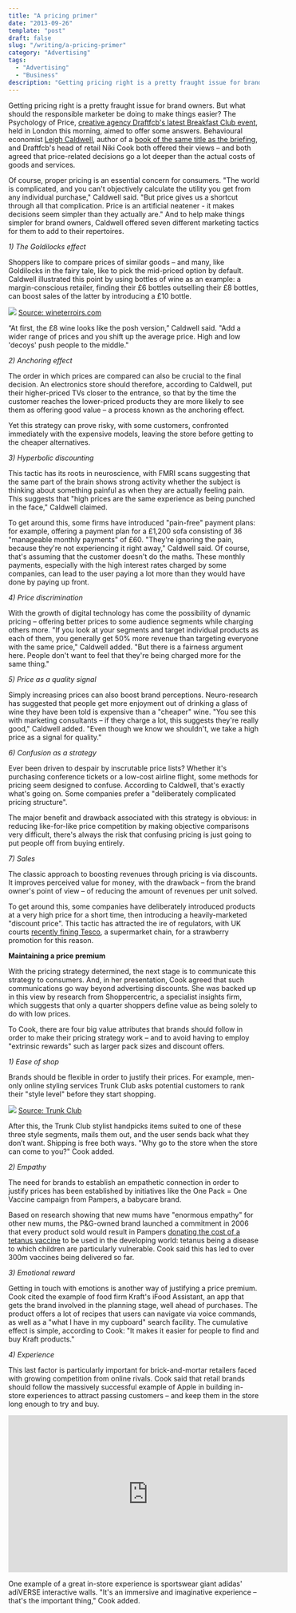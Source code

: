 ```yaml
---
title: "A pricing primer"
date: "2013-09-26"
template: "post"
draft: false
slug: "/writing/a-pricing-primer"
category: "Advertising"
tags:
  - "Advertising"
  - "Business"
description: "Getting pricing right is a pretty fraught issue for brand owners. But what should the responsible marketer be doing to make things easier?"
---
```


Getting pricing right is a pretty fraught issue for brand owners. But what should the responsible marketer be doing to make things easier? The Psychology of Price, [creative agency Draftfcb's latest Breakfast Club event](http://www.draftfcb.co.uk/), held in London this morning, aimed to offer some answers. Behavioural economist [Leigh Caldwell](http://twitter.com/leighblue), author of a [book of the same title as the briefing](http://www.amazon.co.uk/Psychology-Price-increase-customer-satisfaction/dp/1780590075/ref=la_B005OR444W_1_1?s=books&ie=UTF8&qid=1380200542&sr=1-1), and Draftfcb's head of retail Niki Cook both offered their views – and both agreed that price-related decisions go a lot deeper than the actual costs of goods and services.

Of course, proper pricing is an essential concern for consumers. "The world is complicated, and you can't objectively calculate the utility you get from any individual purchase," Caldwell said. "But price gives us a shortcut through all that complication. Price is an artificial neatener - it makes decisions seem simpler than they actually are." And to help make things simpler for brand owners, Caldwell offered seven different marketing tactics for them to add to their repertoires.

*1) The Goldilocks effect*

Shoppers like to compare prices of similar goods – and many, like Goldilocks in the fairy tale, like to pick the mid-priced option by default. Caldwell illustrated this point by using bottles of wine as an example: a margin-conscious retailer, finding their £6 bottles outselling their £8 bottles, can boost sales of the latter by introducing a £10 bottle.

![](/media/a-pricing-primer-1.jpg)
[Source: wineterroirs.com](http://fotservis.typepad.com/.a/6a00d8341c018253ef01774385a535970d-640wi)

“At first, the £8 wine looks like the posh version,” Caldwell said. "Add a wider range of prices and you shift up the average price. High and low 'decoys' push people to the middle."

*2) Anchoring effect*

The order in which prices are compared can also be crucial to the final decision. An electronics store should therefore, according to Caldwell, put their higher-priced TVs closer to the entrance, so that by the time the customer reaches the lower-priced products they are more likely to see them as offering good value – a process known as the anchoring effect.

Yet this strategy can prove risky, with some customers, confronted immediately with the expensive models, leaving the store before getting to the cheaper alternatives.

*3) Hyperbolic discounting*

This tactic has its roots in neuroscience, with FMRI scans suggesting that the same part of the brain shows strong activity whether the subject is thinking about something painful as when they are actually feeling pain. This suggests that "high prices are the same experience as being punched in the face," Caldwell claimed.

To get around this, some firms have introduced "pain-free" payment plans: for example, offering a payment plan for a £1,200 sofa consisting of 36 "manageable monthly payments" of £60. "They're ignoring the pain, because they're not experiencing it right away," Caldwell said. Of course, that's assuming that the customer doesn't do the maths. These monthly payments, especially with the high interest rates charged by some companies, can lead to the user paying a lot more than they would have done by paying up front.

*4) Price discrimination*

With the growth of digital technology has come the possibility of dynamic pricing – offering better prices to some audience segments while charging others more. "If you look at your segments and target individual products as each of them, you generally get 50% more revenue than targeting everyone with the same price," Caldwell added. "But there is a fairness argument here. People don't want to feel that they're being charged more for the same thing."

*5) Price as a quality signal*

Simply increasing prices can also boost brand perceptions. Neuro-research has suggested that people get more enjoyment out of drinking a glass of wine they have been told is expensive than a "cheaper" wine. "You see this with marketing consultants – if they charge a lot, this suggests they're really good," Caldwell added. "Even though we know we shouldn't, we take a high price as a signal for quality."

*6) Confusion as a strategy*

Ever been driven to despair by inscrutable price lists? Whether it's purchasing conference tickets or a low-cost airline flight, some methods for pricing seem designed to confuse. According to Caldwell, that's exactly what's going on. Some companies prefer a "deliberately complicated pricing structure".

The major benefit and drawback associated with this strategy is obvious: in reducing like-for-like price competition by making objective comparisons very difficult, there's always the risk that confusing pricing is just going to put people off from buying entirely.

*7) Sales*

The classic approach to boosting revenues through pricing is via discounts. It improves perceived value for money, with the drawback – from the brand owner's point of view – of reducing the amount of revenues per unit solved.

To get around this, some companies have deliberately introduced products at a very high price for a short time, then introducing a heavily-marketed "discount price". This tactic has attracted the ire of regulators, with UK courts [recently fining Tesco](http://www.bbc.co.uk/news/uk-england-birmingham-23755528), a supermarket chain, for a strawberry promotion for this reason.

**Maintaining a price premium**

With the pricing strategy determined, the next stage is to communicate this strategy to consumers. And, in her presentation, Cook agreed that such communications go way beyond advertising discounts. She was backed up in this view by research from Shoppercentric, a specialist insights firm, which suggests that only a quarter shoppers define value as being solely to do with low prices.

To Cook, there are four big value attributes that brands should follow in order to make their pricing strategy work – and to avoid having to employ "extrinsic rewards" such as larger pack sizes and discount offers.

*1) Ease of shop*

Brands should be flexible in order to justify their prices. For example, men-only online styling services Trunk Club asks potential customers to rank their "style level" before they start shopping.

![](/media/a-pricing-primer-2.jpg)
[Source: Trunk Club](https://www.trunkclub.com/signup)

After this, the Trunk Club stylist handpicks items suited to one of these three style segments, mails them out, and the user sends back what they don’t want. Shipping is free both ways. "Why go to the store when the store can come to you?" Cook added.

*2) Empathy*

The need for brands to establish an empathetic connection in order to justify prices has been established by initiatives like the One Pack = One Vaccine campaign from Pampers, a babycare brand.

Based on research showing that new mums have "enormous empathy" for other new mums, the P&G-owned brand launched a commitment in 2006 that every product sold would result in Pampers [donating the cost of a tetanus vaccine](http://www.unicef.org.uk/UNICEFs-Work/Our-supporters/Organisations/Corporate-partners/Pampers/) to be used in the developing world: tetanus being a disease to which children are particularly vulnerable. Cook said this has led to over 300m vaccines being delivered so far.

*3) Emotional reward*

Getting in touch with emotions is another way of justifying a price premium. Cook cited the example of food firm Kraft's iFood Assistant, an app that gets the brand involved in the planning stage, well ahead of purchases. The product offers a lot of recipes that users can navigate via voice commands, as well as a "what I have in my cupboard" search facility. The cumulative effect is simple, according to Cook: "It makes it easier for people to find and buy Kraft products."

*4) Experience*

This last factor is particularly important for brick-and-mortar retailers faced with growing competition from online rivals. Cook said that retail brands should follow the massively successful example of Apple in building in-store experiences to attract passing customers – and keep them in the store long enough to try and buy.

<iframe width="560" height="315" src="https://www.youtube.com/embed/NKbsfOAVu3Y" frameborder="0" allow="accelerometer; autoplay; encrypted-media; gyroscope; picture-in-picture" allowfullscreen></iframe>

One example of a great in-store experience is sportswear giant adidas' adiVERSE interactive walls. "It's an immersive and imaginative experience – that's the important thing," Cook added.
 